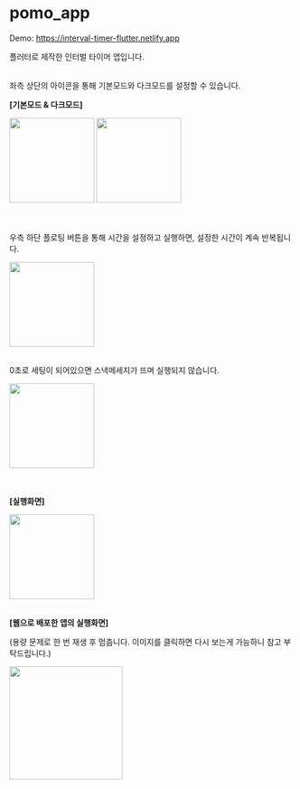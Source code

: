 # pomo_app

Demo: https://interval-timer-flutter.netlify.app

플러터로 제작한 인터벌 타이머 앱입니다. <br/><br/>


좌측 상단의 아이콘을 통해 기본모드와 다크모드를 설정할 수 있습니다. <br/>

<b>[기본모드 & 다크모드]</b>

<img src="https://github.com/wnal4634/flutter_timer/assets/90739311/283cfec6-a4a0-4c55-94c9-201843fbba10" width="150"/> <img src="https://github.com/wnal4634/flutter_timer/assets/90739311/4e9406e3-b016-4ba7-9213-7eb60c5b29e2" width="150"/> <br/><br/><br/>




우측 하단 플로팅 버튼을 통해 시간을 설정하고 실행하면, 설정한 시간이 계속 반복됩니다.

<img src="https://github.com/wnal4634/flutter_timer/assets/90739311/3325632d-4b6d-401e-8e2c-2f3e5571a1b9" width="150"/> <br/><br/>


0초로 세팅이 되어있으면 스낵메세지가 뜨며 실행되지 않습니다.

<img src="https://github.com/wnal4634/flutter_timer/assets/90739311/0aae2d0e-66f3-486a-96e1-acbdfb1ff0b1" width="150"/> <br/><br/><br/>



<b>[실행화면]</b>

<img src="https://github.com/wnal4634/flutter_timer/assets/90739311/21998f15-5c79-4f70-975f-09319c785288" width="150"/> <br/><br/>


<b>[웹으로 배포한 앱의 실행화면]</b>

(용량 문제로 한 번 재생 후 멈춥니다. 이미지를 클릭하면 다시 보는게 가능하니 참고 부탁드립니다.)

<img src="https://github.com/wnal4634/flutter_timer/assets/90739311/3dc2dec3-0fd2-4f59-8527-5b0acdcac94c.gif" width="200" loop=infinite/>

